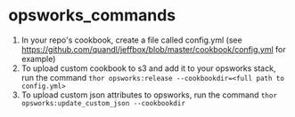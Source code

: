 # opsworks_commands

1. In your repo's cookbook, create a file called config.yml (see https://github.com/quandl/jeffbox/blob/master/cookbook/config.yml for example)
2. To upload custom cookbook to s3 and add it to your opsworks stack, run the command `thor opsworks:release --cookbookdir=<full path to config.yml>`
3. To upload custom json attributes to opsworks, run the command `thor opsworks:update_custom_json --cookbookdir`
